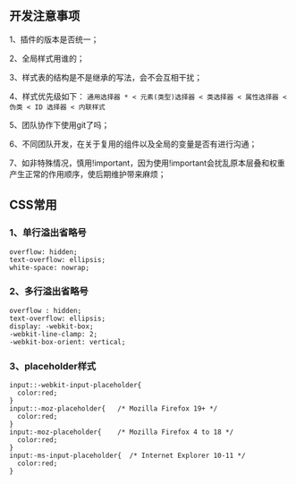 ## 开发注意事项

1、插件的版本是否统一；

2、全局样式用谁的；

3、样式表的结构是不是继承的写法，会不会互相干扰；

4、样式优先级如下：
` 通用选择器 * < 元素(类型)选择器 < 类选择器 < 属性选择器 < 伪类 < ID 选择器 < 内联样式 `

5、团队协作下使用git了吗；

6、不同团队开发，在关于复用的组件以及全局的变量是否有进行沟通；

7、如非特殊情况，慎用!important，因为使用!important会扰乱原本层叠和权重产生正常的作用顺序，使后期维护带来麻烦；

## CSS常用
### 1、单行溢出省略号
```
overflow: hidden;
text-overflow: ellipsis;
white-space: nowrap;
```

### 2、多行溢出省略号 
```
overflow : hidden;
text-overflow: ellipsis;
display: -webkit-box;
-webkit-line-clamp: 2;
-webkit-box-orient: vertical;
```

### 3、placeholder样式
```
input::-webkit-input-placeholder{
  color:red;
}
input::-moz-placeholder{   /* Mozilla Firefox 19+ */
  color:red;
}
input:-moz-placeholder{    /* Mozilla Firefox 4 to 18 */
  color:red;
}
input:-ms-input-placeholder{  /* Internet Explorer 10-11 */ 
  color:red;
}
 ```
